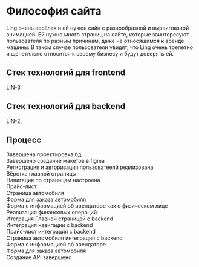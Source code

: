 # Философия сайта

Ling очень весёлая и ей нужен сайн с разнообразной и вырвиглазной анимацией. Ей нужно много страниц на сайте, которые заинтересуют пользователя по разным причинам, даже не относящимся к аренде машины. В таком случае пользователи увидят, что Ling очень трепетно и щепетильно относится к своему бизнесу и будут доверять ей.

## Стек технологий для frontend
LIN-3

## Стек технологий для backend
LIN-2.

## Процесс
Завершена проектировка бд  
Завершено создание макетов в figma  
Регистрация и авторизация пользоватеелй реализована  
Вёрстка главной страницы  
Навигация по страницам настроена  
Прайс-лист  
Страница автомобиля  
Форма для заказа автомобиля  
Форма с информацией об арендаторе как о физическом лице  
Реализация финансовых операций  
Итеграция Главной страницей с backend  
Интеграция навигации с backend  
Прайс-лист интеграция с backend  
Страница автомобиля интеграция с backend  
Форма с информацией об арендаторе  
Форма для заказа автомобиля  
Создание API завершено

